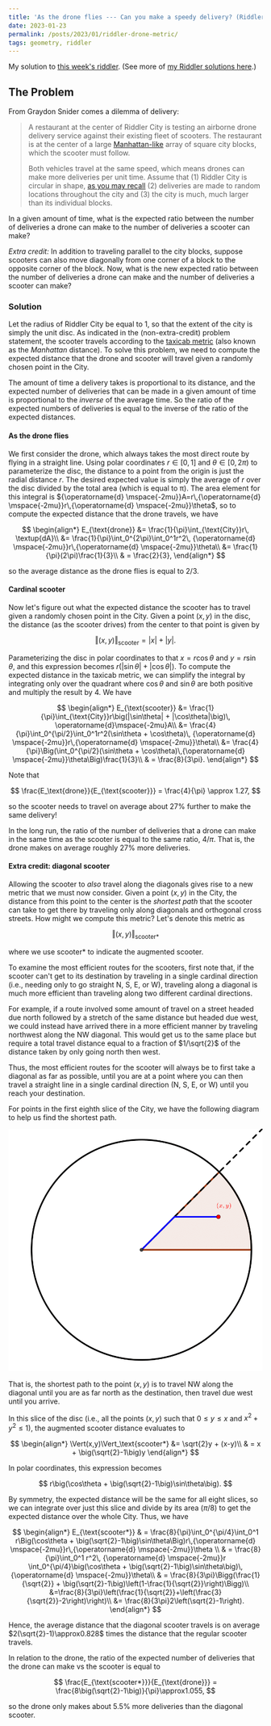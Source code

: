 ```yaml
---
title: 'As the drone flies --- Can you make a speedy delivery? (Riddler 2023-01-20)'
date: 2023-01-23
permalink: /posts/2023/01/riddler-drone-metric/
tags: geometry, riddler
---
```


<script type="text/javascript" async
  src="https://cdn.mathjax.org/mathjax/latest/MathJax.js?config=TeX-MML-AM_CHTML">
</script>

My solution to [this week's riddler](https://fivethirtyeight.com/features/can-you-make-a-speedy-delivery/). (See more of [my Riddler solutions here](/riddlers).)

## The Problem
From Graydon Snider comes a dilemma of delivery:

>A restaurant at the center of Riddler City is testing an airborne drone delivery service against their existing fleet of scooters. The restaurant is at the center of a large [Manhattan-like](https://mathworld.wolfram.com/TaxicabMetric.html) array of square city blocks, which the scooter must follow.
>
>Both vehicles travel at the same speed, which means drones can make more deliveries per unit time. Assume that (1) Riddler City is circular in shape, [as you may recall](https://fivethirtyeight.com/features/can-you-solve-this-rather-pedestrian-puzzle/) (2) deliveries are made to random locations throughout the city and (3) the city is much, much larger than its individual blocks.
>
In a given amount of time, what is the expected ratio between the number of deliveries a drone can make to the number of deliveries a scooter can make?
>
_Extra credit:_ In addition to traveling parallel to the city blocks, suppose scooters can also move diagonally from one corner of a block to the opposite corner of the block. Now, what is the new expected ratio between the number of deliveries a drone can make and the number of deliveries a scooter can make?

### Solution

Let the radius of Riddler City be equal to 1, so that the extent of the city is simply the unit disc. As indicated in the (non-extra-credit) problem statement, the scooter travels according to the [taxicab metric](https://mathworld.wolfram.com/TaxicabMetric.html) (also known as the *Manhattan* distance). To solve this problem, we need to compute the expected distance that the drone and scooter will travel given a randomly chosen point in the City.

The amount of time a delivery takes is proportional to its distance,   and the expected number of deliveries that can be made in a given amount of time is proportional to the *inverse* of the average time. So the ratio of the expected numbers of deliveries is equal to the inverse of the ratio of the expected distances.

#### As the drone flies
We first consider the drone, which always takes the most direct route by flying in a straight line. Using polar coordinates $r\in[0,1]$ and $\theta\in[0,2\pi)$ to parameterize the disc, the distance to a point from the origin is just the radial distance $r$. The desired expected value is simply the average of $r$ over the disc divided by the total area (which is equal to π). The area element for this integral is ${\operatorname{d} \mspace{-2mu}}A=r\,{\operatorname{d} \mspace{-2mu}}r\,{\operatorname{d} \mspace{-2mu}}\theta$, so to compute the expected distance that the drone travels, we have

$$
\begin{align*}
E_{\text{drone}}
&= \frac{1}{\pi}\int_{\text{City}}r\, \textup{dA}\\
&= \frac{1}{\pi}\int_0^{2\pi}\int_0^1r^2\, {\operatorname{d} \mspace{-2mu}}r\,{\operatorname{d} \mspace{-2mu}}\theta\\
&= \frac{1}{\pi}(2\pi)\frac{1}{3}\\
& = \frac{2}{3},
\end{align*}
$$

so the average distance as the drone flies is equal to $2/3$.

#### Cardinal scooter
Now let's figure out what the expected distance the scooter has to  travel given a randomly chosen point in the City. Given a point $(x,y)$ in the disc, the distance (as the scooter drives) from the center to that point is given by

$$
\Vert(x,y)\Vert_{\text{scooter}} = |x| + |y|.
$$

Parameterizing the disc in polar coordinates to that $x=r\cos\theta$ and $y=r\sin\theta$, and this expression becomes $r(|\sin\theta| + |\cos\theta|)$. To compute the expected distance in the taxicab metric, we can simplify the integral by integrating only over the quadrant where $\cos\theta$ and $\sin\theta$ are both positive and multiply the result by $4$. We have

$$
\begin{align*}
E_{\text{scooter}}
&= \frac{1}{\pi}\int_{\text{City}}r\big(|\sin\theta| + |\cos\theta|\big)\, \operatorname{d}\mspace{-2mu}A\\
&= \frac{4}{\pi}\int_0^{\pi/2}\int_0^1r^2(\sin\theta + \cos\theta)\, {\operatorname{d} \mspace{-2mu}}r\,{\operatorname{d} \mspace{-2mu}}\theta\\
&= \frac{4}{\pi}\Big(\int_0^{\pi/2}(\sin\theta + \cos\theta)\,{\operatorname{d} \mspace{-2mu}}\theta\Big)\frac{1}{3}\\
& = \frac{8}{3\pi}.
\end{align*}
$$

Note that

$$
\frac{E_\text{drone}}{E_{\text{scooter}}} = \frac{4}{\pi} \approx 1.27,
$$

so the scooter needs to travel on average about 27% further to make the same delivery!

In the long run, the ratio of the number of deliveries that a drone can make in the same time as the scooter is equal to the same ratio, $4/\pi$. That is, the drone makes on average roughly 27% more deliveries.


#### Extra credit: diagonal scooter

Allowing the scooter to *also* travel along the diagonals gives rise to a new metric that we must now consider. Given a point $(x,y)$ in the City, the distance from this point to the center is the *shortest path* that the scooter can take to get there by traveling only along diagonals and orthogonal cross streets. How might we compute this metric? Let's denote this metric as

$$
\Vert(x,y)\Vert_{\text{scooter*}}
$$

where we use $\text{scooter*}$ to indicate the augmented scooter.

To examine the most efficient routes for the scooters, first note that, if the scooter can't get to its destination by traveling in a single cardinal direction (i.e., needing only to go straight N, S, E, or W), traveling along a diagonal is much more efficient than traveling along two different cardinal directions.

For example, if a route involved some amount of travel on a street headed due north followed by a stretch of the same distance but headed due west, we could instead have arrived there in a more efficient manner by traveling northwest along the NW diagonal. This would get us to the same place but require a total travel distance equal to a fraction of $1/\sqrt{2}$ of the distance taken by only going north then west.

Thus, the most efficient routes for the scooter will always be to first take a diagonal as far as possible, until you are at a point where you can then travel a straight line in a single cardinal direction (N, S, E, or W) until you reach your destination.

For points in the first eighth slice of the City, we have the following diagram to help us find the shortest path.

![Diagonally augmented scooter distance](/images/riddler_2023_drone_metric.png)

That is, the shortest path to the point $(x,y)$ is to travel NW along the diagonal until you are as far north as the destination, then travel due west until you arrive.

In this slice of the disc (i.e., all the points $(x,y)$ such that $0\leq y\leq x$ and $x^2+y^2\leq 1$), the augmented scooter distance evaluates to

$$
\begin{align*}
\Vert(x,y)\Vert_\text{scooter*} &= \sqrt{2}y + (x-y)\\ & = x + \big(\sqrt{2}-1\big)y
\end{align*}
$$

In polar coordinates, this expression becomes

$$
r\big(\cos\theta + \big(\sqrt{2}-1\big)\sin\theta\big).
$$

By symmetry, the expected distance will be the same for all eight slices, so we can integrate over just this slice and divide by its area ($\pi/8$) to get the expected distance over the whole City. Thus, we have

$$
\begin{align*}
E_{\text{scooter*}} & = \frac{8}{\pi}\int_0^{\pi/4}\int_0^1 r\Big(\cos\theta + \big(\sqrt{2}-1\big)\sin\theta\Big)r\,{\operatorname{d} \mspace{-2mu}}r\,{\operatorname{d} \mspace{-2mu}}\theta
\\
& = \frac{8}{\pi}\int_0^1 r^2\, {\operatorname{d} \mspace{-2mu}}r \int_0^{\pi/4}\big(\cos\theta + \big(\sqrt{2}-1\big)\sin\theta\big)\,{\operatorname{d} \mspace{-2mu}}\theta\\
& = \frac{8}{3\pi}\Bigg(\frac{1}{\sqrt{2}} + \big(\sqrt{2}-1\big)\left(1-\frac{1}{\sqrt{2}}\right)\Bigg)\\
&=\frac{8}{3\pi}\left(\frac{1}{\sqrt{2}}+\left(\frac{3}{\sqrt{2}}-2\right)\right)\\
&= \frac{8}{3\pi}2\left(\sqrt{2}-1\right).
\end{align*}
$$

Hence, the average distance that the diagonal scooter travels is on average $2(\sqrt{2}-1)\approx0.828$ times the distance that the regular scooter travels.

In relation to the drone, the ratio of the expected number of deliveries that the drone can make vs the scooter is equal to

$$
\frac{E_{\text{scooter*}}}{E_{\text{drone}}} = \frac{8\big(\sqrt{2}-1\big)}{\pi}\approx1.055,
$$

so the drone only makes about 5.5% more deliveries than the diagonal scooter.
